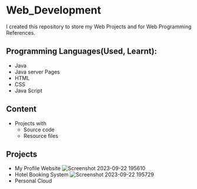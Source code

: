 # Web_Development
 I created this repository to store my Web Projects and for Web Programming References.

## Programming Languages(Used, Learnt):
- Java
- Java server Pages
- HTML
- CSS
- Java Script

## Content
- Projects with
  - Source code
  - Resource files

## Projects
- My Profile Website
 ![Screenshot 2023-09-22 195610](https://github.com/Shivram-U/Web_Development/assets/92662851/249b734f-7057-47be-935f-5f2ec0674b6d)
- Hotel Booking System
  ![Screenshot 2023-09-22 195729](https://github.com/Shivram-U/Web_Development/assets/92662851/03c2a1eb-794c-4ed2-a54a-2f3a25a271bf)
- Personal Cloud
